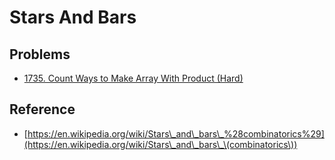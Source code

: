 # Stars And Bars

## Problems

* [1735. Count Ways to Make Array With Product (Hard)](https://leetcode.com/problems/count-ways-to-make-array-with-product/)

## Reference

* [https://en.wikipedia.org/wiki/Stars\_and\_bars\_%28combinatorics%29](https://en.wikipedia.org/wiki/Stars\_and\_bars\_\(combinatorics\))
